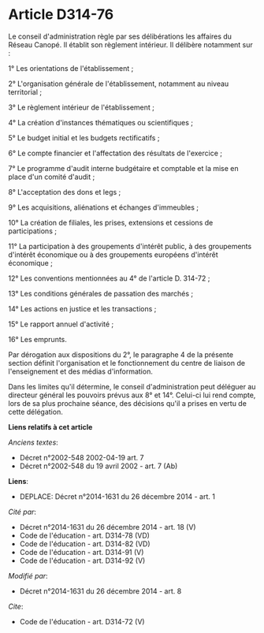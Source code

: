 # Article D314-76

Le conseil d'administration règle par ses délibérations les affaires du Réseau Canopé. Il établit son règlement intérieur. Il
délibère notamment sur : 

1° Les orientations de l'établissement ; 

2° L'organisation générale de l'établissement, notamment au niveau territorial ; 

3° Le règlement intérieur de l'établissement ; 

4° La création d'instances thématiques ou scientifiques ; 

5° Le budget initial et les budgets rectificatifs ; 

6° Le compte financier et l'affectation des résultats de l'exercice ; 

7° Le programme d'audit interne budgétaire et comptable et la mise en place d'un comité d'audit ; 

8° L'acceptation des dons et legs ; 

9° Les acquisitions, aliénations et échanges d'immeubles ; 

10° La création de filiales, les prises, extensions et cessions de participations ; 

11° La participation à des groupements d'intérêt public, à des groupements d'intérêt économique ou à des groupements
européens d'intérêt économique ; 

12° Les conventions mentionnées au 4° de l'article D. 314-72 ; 

13° Les conditions générales de passation des marchés ; 

14° Les actions en justice et les transactions ; 

15° Le rapport annuel d'activité ; 

16° Les emprunts. 

Par dérogation aux dispositions du 2°, le paragraphe 4 de la présente section définit l'organisation et le fonctionnement du
centre de liaison de l'enseignement et des médias d'information. 

Dans les limites qu'il détermine, le conseil d'administration peut déléguer au directeur général les pouvoirs prévus aux 8°
et 14°. Celui-ci lui rend compte, lors de sa plus prochaine séance, des décisions qu'il a prises en vertu de cette
délégation.

**Liens relatifs à cet article**

_Anciens textes_:

  - Décret n°2002-548 2002-04-19 art. 7
  - Décret n°2002-548 du 19 avril 2002 - art. 7 (Ab)

**Liens**:

  - DEPLACE: Décret n°2014-1631 du 26 décembre 2014 - art. 1

_Cité par_:

  - Décret n°2014-1631 du 26 décembre 2014 - art. 18 (V)
  - Code de l'éducation - art. D314-78 (VD)
  - Code de l'éducation - art. D314-82 (VD)
  - Code de l'éducation - art. D314-91 (V)
  - Code de l'éducation - art. D314-92 (V)

_Modifié par_:

  - Décret n°2014-1631 du 26 décembre 2014 - art. 8

_Cite_:

  - Code de l'éducation - art. D314-72 (V)
